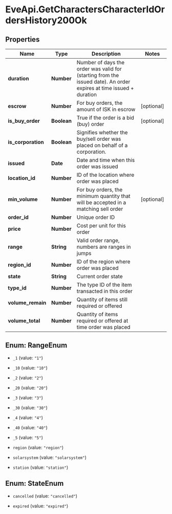 # EveApi.GetCharactersCharacterIdOrdersHistory200Ok

## Properties
Name | Type | Description | Notes
------------ | ------------- | ------------- | -------------
**duration** | **Number** | Number of days the order was valid for (starting from the issued date). An order expires at time issued + duration | 
**escrow** | **Number** | For buy orders, the amount of ISK in escrow | [optional] 
**is_buy_order** | **Boolean** | True if the order is a bid (buy) order | [optional] 
**is_corporation** | **Boolean** | Signifies whether the buy/sell order was placed on behalf of a corporation. | 
**issued** | **Date** | Date and time when this order was issued | 
**location_id** | **Number** | ID of the location where order was placed | 
**min_volume** | **Number** | For buy orders, the minimum quantity that will be accepted in a matching sell order | [optional] 
**order_id** | **Number** | Unique order ID | 
**price** | **Number** | Cost per unit for this order | 
**range** | **String** | Valid order range, numbers are ranges in jumps | 
**region_id** | **Number** | ID of the region where order was placed | 
**state** | **String** | Current order state | 
**type_id** | **Number** | The type ID of the item transacted in this order | 
**volume_remain** | **Number** | Quantity of items still required or offered | 
**volume_total** | **Number** | Quantity of items required or offered at time order was placed | 


<a name="RangeEnum"></a>
## Enum: RangeEnum


* `_1` (value: `"1"`)

* `_10` (value: `"10"`)

* `_2` (value: `"2"`)

* `_20` (value: `"20"`)

* `_3` (value: `"3"`)

* `_30` (value: `"30"`)

* `_4` (value: `"4"`)

* `_40` (value: `"40"`)

* `_5` (value: `"5"`)

* `region` (value: `"region"`)

* `solarsystem` (value: `"solarsystem"`)

* `station` (value: `"station"`)




<a name="StateEnum"></a>
## Enum: StateEnum


* `cancelled` (value: `"cancelled"`)

* `expired` (value: `"expired"`)




